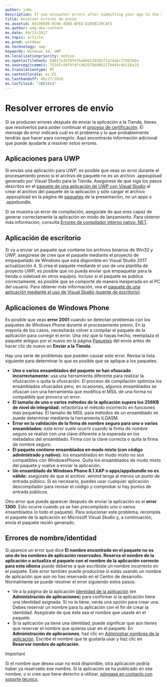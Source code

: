 ```yaml
---
author: jnHs
Description: If you encounter errors after submitting your app to the Store, you must resolve them in order to continue the certification process.
title: Resolver errores de envío
ms.assetid: 68199E09-0C66-4EB4-BFE8-D2EEB139C4F3
ms.author: wdg-dev-content
ms.date: 09/13/2017
ms.topic: article
ms.prod: windows
ms.technology: uwp
keywords: Windows 10, UWP
ms.localizationpriority: medium
ms.openlocfilehash: 9d027e35f8fe76a0d4139301f1a7dabc7798348a
ms.sourcegitcommit: 753dfcd0f9fdfc963579dd0b217b445c4b110a18
ms.translationtype: MT
ms.contentlocale: es-ES
ms.lasthandoff: 08/27/2018
ms.locfileid: "2861914"
---
```

# <a name="resolve-submission-errors"></a>Resolver errores de envío

Si se producen errores después de enviar la aplicación a la Tienda, tienes que resolverlos para poder continuar el [proceso de certificación](the-app-certification-process.md). El mensaje de error indicará cuál es el problema y lo que probablemente tendrás que hacer para corregirlo. Aquí encontrarás información adicional que puede ayudarte a resolver estos errores.

## <a name="uwp-apps"></a>Aplicaciones para UWP

Si envías una aplicación para UWP, es posible que veas un error durante el procesamiento previo si el archivo de paquete no es un archivo .appxupload generado por Visual Studio para la Tienda. Asegúrese de que siga los pasos descritos en el [paquete de una aplicación de UWP con Visual Studio](../packaging/packaging-uwp-apps.md) al crear el archivo del paquete de la aplicación y sólo cargar el archivo .appxupload en la página de [paquetes](upload-app-packages.md) de la presentación, no un appx o .appxbundle.

Si se muestra un error de compilación, asegúrate de que eres capaz de generar correctamente la aplicación en modo de lanzamiento. Para obtener más información, consulta [Errores de compilador interno nativo .NET](http://go.microsoft.com/fwlink/p/?LinkID=613098).

## <a name="desktop-application"></a>Aplicación de escritorio

Si va a enviar un paquete que contiene los archivos binarios de Win32 y UWP, asegúrese de cree que el paquete mediante el proyecto de empaquetado de Windows que está disponible en Visual Studio 2017 actualización 4. Si crea el paquete mediante el uso de una plantilla de proyecto UWP, es posible que no pueda enviar que empaquetar para la tienda o sideload en otros equipos. Incluso si el paquete se publica correctamente, es posible que se comporte de manera inesperada en el PC del usuario. Para obtener más información, vea el [paquete de una aplicación mediante el uso de Visual Studio (puente de escritorio)]( https://docs.microsoft.com/windows/uwp/porting/desktop-to-uwp-packaging-dot-net).

## <a name="windows-phone-apps"></a>Aplicaciones de Windows Phone

Es posible que veas **error 2001** cuando se detectan problemas con los paquetes de Windows Phone durante el procesamiento previo. En la mayoría de los casos, necesitarás volver a compilar el paquete de la aplicación para corregir el error. Una vez que lo hayas hecho, reemplaza el paquete antiguo por el nuevo en la página [Paquetes](upload-app-packages.md) del envío antes de hacer clic de nuevo en **Enviar a la Tienda**.

Hay una serie de problemas que pueden causar este error. Revisa la lista siguiente para determinar lo que es posible que se aplique a los paquetes.

-   **Uno o varios ensamblados del paquete se han ofuscado incorrectamente:** usa una herramienta diferente para realizar la ofuscación o quita la ofuscación. El proceso de compilación optimiza los ensamblados ofuscados pero, en ocasiones, algunos ensamblados se ofuscan con una herramienta que modifica el MSIL de una forma no compatible que provoca un error.
-   **El tamaño de uno o varios métodos de la aplicación supera los 256KB de nivel de integridad:** refactoriza el método incorrecto en funciones más pequeñas. El tamaño de MSIL para métodos de un ensamblado se puede determinar mediante la herramienta ILDASM.
-   **Error en la validación de la firma de nombre seguro para uno o varios ensamblados:** este error suele ocurrir cuando la firma de nombre seguro se realizó con una clave diferente a la esperada en los metadatos del ensamblado. Firma con la clave correcta o quita la firma de nombre seguro.
-   **El paquete contiene ensamblados en modo mixto (con código administrado y nativo):** los ensamblados en modo mixto no son compatibles con WindowsPhone. Quita los ensamblados de modo mixto del paquete y vuelve a enviar la aplicación.
-   **Un ensamblado de Windows Phone 8.1 XAP o appx/appxbundle no es válido:** asegúrate de que el archivo .winmd tenga al menos un punto de entrada público. Si es necesario, puedes usar cualquier aplicación descompilador para revisar el código y comprobar si hay puntos de entrada públicos.

Otro error que puede aparecer después de enviar la aplicación es el **error 1300**. Esto ocurre cuando ya se han precompilado uno o varios ensamblados (o todo el paquete). Para solucionar este problema, recompila el paquete de la aplicación en Microsoft Visual Studio y, a continuación, envía el paquete recién generado.

## <a name="nameidentity-errors"></a>Errores de nombre/identidad

Si aparece un error que dice **El nombre encontrado en el paquete no es uno de los nombres de aplicación reservados. Reserva el nombre de la aplicación o actualiza el paquete con el nombre de la aplicación correcto para este idioma** puede deberse a que escribiste un nombre incorrecto en el paquete. Este error también puede producirse si estás usando un nombre de aplicación que aún no has reservado en el Centro de desarrollo. Normalmente se puede resolver el error siguiendo estos pasos:

- Ve a la página de la aplicación [Identidad de la aplicación](view-app-identity-details.md) (en **Administración de aplicaciones**) para confirmar si la aplicación tiene una identidad asignada. Si no la tiene, verás una opción para crear una. Debes reservar un nombre para tu aplicación con el fin de crear la identidad. Asegúrate de que este sea el nombre que usaste en el paquete.
- Si la aplicación ya tiene una identidad, puede significar que aún tienes que reservar el nombre que quieras usar en el paquete. En **Administración de aplicaciones**, haz clic en [Administrar nombres de la aplicación](manage-app-names.md). Escribe el nombre que te gustaría usar y haz clic en **Reservar nombre de aplicación**.

> [!IMPORTANT]
>  Si el nombre que desea usar no está disponible, otra aplicación podría haber ya reservado ese nombre. Si la aplicación se ha publicado en ese nombre, o si cree que tiene derecho a utilizar, [póngase en contacto con soporte técnico](https://go.microsoft.com/fwlink/p/?LinkId=331509).  

 

 




